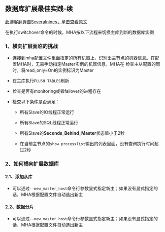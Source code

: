 ## 数据库扩展最佳实践-续

[此博客翻译自Severalnines，单击查看原文](https://severalnines.com/database-blog/best-practices-scaling-databases-part-two)

在执行switchover命令的时候，MHA按以下流程来切换主库到新的数据库实例

### 1、横向扩展面临的挑战

- 连接到mha配置文件里面指定的所有机器上，识别出主节点的机器信息。在配置MHA时，无需手动指定Master实例的机器信息。MHA在
检查主从配置的同时，将read_only=On的实例标识为Master
  
- 在主库执行```FLUSH TABLES```刷新

- 检查是否有monitoring或者failover的进程存在

- 检查以下条件是否满足：
  
  - 所有Slave的IO线程正常运行
    
  - 所有Slave的SQL线程正常运行
  
  - 所有Slave的**Seconds_Behind_Master**状态值小于2秒
  
  - 在当前主节点的```show processlist```输出的列表里面，没有查询执行时间超过2秒

### 2、如何横向扩展数据库

#### 2.1、添加从库
- 可以通过```--new_master_host```命令行参数显式指定新主；如果没有显式指定的话，MHA根据配置文件自动选出新主



#### 2.2、数据分片
- 可以通过```--new_master_host```命令行参数显式指定新主；如果没有显式指定的话，MHA根据配置文件自动选出新主
